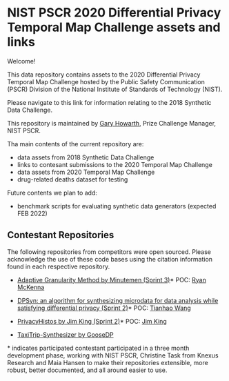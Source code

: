 # NIST PSCR 2020 Differential Privacy Temporal Map Challenge assets and links

Welcome!

This data repository contains assets to the 2020 Differential Privacy Temporal Map Challenge hosted by the Public Safety Communication (PSCR) Division of the National Institute of Standards of Technology (NIST).

Please navigate to this link for information relating to the 2018 Synthetic Data Challenge.

This repository is maintained by [Gary Howarth](mailto:gary.howarth@nist.gov), Prize Challenge Manager, NIST PSCR.  

Tha main contents of the current repository are:
- data assets from 2018 Synthetic Data Challenge
- links to contesant submissions to the 2020 Temporal Map Challenge
- data assets from 2020 Temporal Map Challenge
- drug-related deaths dataset for testing

Future contents we plan to add:
- benchmark scripts for evaluating synthetic data generators (expected FEB 2022)

## Contestant Repositories

The following repositories from competitors were open sourced. Please acknowledge the use of these code bases using the citation information found in each respective repository.

- [Adaptive Granularity Method by Minutemen (Sprint 3)](https://github.com/ryan112358/nist-synthetic-data-2021)\*
POC: [Ryan McKenna](mailto:rmckenna@umass.edu)

- [DPSyn: an algorithm for synthesizing microdata for data analysis while satisfying differential privacy (Sprint 2)](https://github.com/agl-c/deid2_dpsyn)\*
POC: [Tianhao Wang](tianhao@virginia.edu)

- [PrivacyHistos by Jim King (Sprint 2)](https://github.com/JimKing100/PrivacyHistos)\*
POC: [Jim King](jim.king.mv@gmail.com)

- [TaxiTrip-Synthesizer by GooseDP](https://github.com/ctcovington/goosedp_sprint3_open_source)

\* indicates participated contestant participated in a three month development phase, working with NIST PSCR, Christine Task from Knexus Research and Maia Hansen to make their repositories extensible, more robust, better documented, and all around easier to use.
